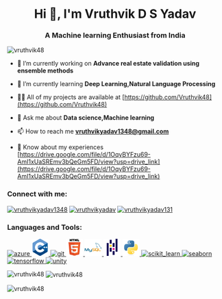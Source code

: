<h1 align="center">Hi 👋, I'm Vruthvik D S Yadav</h1>
<h3 align="center">A Machine learning Enthusiast from India</h3>

<p align="left"> <img src="https://komarev.com/ghpvc/?username=vruthvik48&label=Profile%20views&color=0e75b6&style=flat" alt="vruthvik48" /> </p>

- 🔭 I’m currently working on **Advance real estate validation using ensemble methods**

- 🌱 I’m currently learning **Deep Learning,Natural Language Processing**

- 👨‍💻 All of my projects are available at [https://github.com/Vruthvik48](https://github.com/Vruthvik48)

- 💬 Ask me about **Data science,Machine learning**

- 📫 How to reach me **vruthvikyadav1348@gmail.com**

- 📄 Know about my experiences [https://drive.google.com/file/d/1OqyBYFzu69-AmI1xUaSREmv3bQeGm5FD/view?usp=drive_link](https://drive.google.com/file/d/1OqyBYFzu69-AmI1xUaSREmv3bQeGm5FD/view?usp=drive_link)

<h3 align="left">Connect with me:</h3>
<p align="left">
<a href="https://linkedin.com/in/vruthvikyadav1348" target="blank"><img align="center" src="https://raw.githubusercontent.com/rahuldkjain/github-profile-readme-generator/master/src/images/icons/Social/linked-in-alt.svg" alt="vruthvikyadav1348" height="30" width="40" /></a>
<a href="https://kaggle.com/vruthvikyadav" target="blank"><img align="center" src="https://raw.githubusercontent.com/rahuldkjain/github-profile-readme-generator/master/src/images/icons/Social/kaggle.svg" alt="vruthvikyadav" height="30" width="40" /></a>
<a href="https://www.hackerrank.com/vruthvikyadav131" target="blank"><img align="center" src="https://raw.githubusercontent.com/rahuldkjain/github-profile-readme-generator/master/src/images/icons/Social/hackerrank.svg" alt="vruthvikyadav131" height="30" width="40" /></a>
</p>

<h3 align="left">Languages and Tools:</h3>
<p align="left"> <a href="https://azure.microsoft.com/en-in/" target="_blank" rel="noreferrer"> <img src="https://www.vectorlogo.zone/logos/microsoft_azure/microsoft_azure-icon.svg" alt="azure" width="40" height="40"/> </a> <a href="https://www.w3schools.com/cpp/" target="_blank" rel="noreferrer"> <img src="https://raw.githubusercontent.com/devicons/devicon/master/icons/cplusplus/cplusplus-original.svg" alt="cplusplus" width="40" height="40"/> </a> <a href="https://git-scm.com/" target="_blank" rel="noreferrer"> <img src="https://www.vectorlogo.zone/logos/git-scm/git-scm-icon.svg" alt="git" width="40" height="40"/> </a> <a href="https://www.w3.org/html/" target="_blank" rel="noreferrer"> <img src="https://raw.githubusercontent.com/devicons/devicon/master/icons/html5/html5-original-wordmark.svg" alt="html5" width="40" height="40"/> </a> <a href="https://www.mysql.com/" target="_blank" rel="noreferrer"> <img src="https://raw.githubusercontent.com/devicons/devicon/master/icons/mysql/mysql-original-wordmark.svg" alt="mysql" width="40" height="40"/> </a> <a href="https://pandas.pydata.org/" target="_blank" rel="noreferrer"> <img src="https://raw.githubusercontent.com/devicons/devicon/2ae2a900d2f041da66e950e4d48052658d850630/icons/pandas/pandas-original.svg" alt="pandas" width="40" height="40"/> </a> <a href="https://www.python.org" target="_blank" rel="noreferrer"> <img src="https://raw.githubusercontent.com/devicons/devicon/master/icons/python/python-original.svg" alt="python" width="40" height="40"/> </a> <a href="https://scikit-learn.org/" target="_blank" rel="noreferrer"> <img src="https://upload.wikimedia.org/wikipedia/commons/0/05/Scikit_learn_logo_small.svg" alt="scikit_learn" width="40" height="40"/> </a> <a href="https://seaborn.pydata.org/" target="_blank" rel="noreferrer"> <img src="https://seaborn.pydata.org/_images/logo-mark-lightbg.svg" alt="seaborn" width="40" height="40"/> </a> <a href="https://www.tensorflow.org" target="_blank" rel="noreferrer"> <img src="https://www.vectorlogo.zone/logos/tensorflow/tensorflow-icon.svg" alt="tensorflow" width="40" height="40"/> </a> <a href="https://unity.com/" target="_blank" rel="noreferrer"> <img src="https://www.vectorlogo.zone/logos/unity3d/unity3d-icon.svg" alt="unity" width="40" height="40"/> </a> </p>

<p><img align="left" src="https://github-readme-stats.vercel.app/api/top-langs?username=vruthvik48&show_icons=true&locale=en&layout=compact" alt="vruthvik48" /></p>

<p>&nbsp;<img align="center" src="https://github-readme-stats.vercel.app/api?username=vruthvik48&show_icons=true&locale=en" alt="vruthvik48" /></p>

<p><img align="center" src="https://github-readme-streak-stats.herokuapp.com/?user=vruthvik48&" alt="vruthvik48" /></p>
